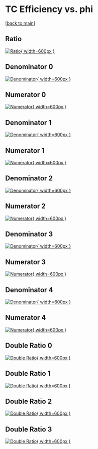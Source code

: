 # TC Efficiency vs. phi

[[back to main](./)]



## Ratio

[![Ratio](../mtv/var/TC_xtr_13_1_eff_phi.png){ width=600px }](../mtv/var/TC_xtr_13_1_eff_phi.pdf)

## Denominator 0

[![Denominator](../mtv/den/TC_xtr_13_1_eff_phi_den0.png){ width=600px }](../mtv/den/TC_xtr_13_1_eff_phi_den0.pdf)

## Numerator 0

[![Numerator](../mtv/num/TC_xtr_13_1_eff_phi_num0.png){ width=600px }](../mtv/num/TC_xtr_13_1_eff_phi_num0.pdf)

## Denominator 1

[![Denominator](../mtv/den/TC_xtr_13_1_eff_phi_den1.png){ width=600px }](../mtv/den/TC_xtr_13_1_eff_phi_den1.pdf)

## Numerator 1

[![Numerator](../mtv/num/TC_xtr_13_1_eff_phi_num1.png){ width=600px }](../mtv/num/TC_xtr_13_1_eff_phi_num1.pdf)

## Denominator 2

[![Denominator](../mtv/den/TC_xtr_13_1_eff_phi_den2.png){ width=600px }](../mtv/den/TC_xtr_13_1_eff_phi_den2.pdf)

## Numerator 2

[![Numerator](../mtv/num/TC_xtr_13_1_eff_phi_num2.png){ width=600px }](../mtv/num/TC_xtr_13_1_eff_phi_num2.pdf)

## Denominator 3

[![Denominator](../mtv/den/TC_xtr_13_1_eff_phi_den3.png){ width=600px }](../mtv/den/TC_xtr_13_1_eff_phi_den3.pdf)

## Numerator 3

[![Numerator](../mtv/num/TC_xtr_13_1_eff_phi_num3.png){ width=600px }](../mtv/num/TC_xtr_13_1_eff_phi_num3.pdf)

## Denominator 4

[![Denominator](../mtv/den/TC_xtr_13_1_eff_phi_den4.png){ width=600px }](../mtv/den/TC_xtr_13_1_eff_phi_den4.pdf)

## Numerator 4

[![Numerator](../mtv/num/TC_xtr_13_1_eff_phi_num4.png){ width=600px }](../mtv/num/TC_xtr_13_1_eff_phi_num4.pdf)

## Double Ratio 0

[![Double Ratio](../mtv/ratio/TC_xtr_13_1_eff_phi_ratio0.png){ width=600px }](../mtv/ratio/TC_xtr_13_1_eff_phi_ratio0.pdf)

## Double Ratio 1

[![Double Ratio](../mtv/ratio/TC_xtr_13_1_eff_phi_ratio1.png){ width=600px }](../mtv/ratio/TC_xtr_13_1_eff_phi_ratio1.pdf)

## Double Ratio 2

[![Double Ratio](../mtv/ratio/TC_xtr_13_1_eff_phi_ratio2.png){ width=600px }](../mtv/ratio/TC_xtr_13_1_eff_phi_ratio2.pdf)

## Double Ratio 3

[![Double Ratio](../mtv/ratio/TC_xtr_13_1_eff_phi_ratio3.png){ width=600px }](../mtv/ratio/TC_xtr_13_1_eff_phi_ratio3.pdf)

